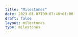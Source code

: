 ```yaml
---
title: "Milestones"
date: 2023-01-07T09:07:46+01:00
draft: false
layout: milestones
type: milestones
---
```

